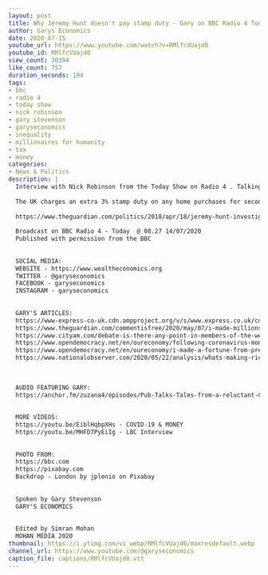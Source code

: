 ```yaml
---
layout: post
title: Why Jeremy Hunt doesn't pay stamp duty - Gary on BBC Radio 4 Today Show with Nick Robinson
author: Garys Economics
date: 2020-07-15
youtube_url: https://www.youtube.com/watch?v=RMlfcVUajd0
youtube_id: RMlfcVUajd0
view_count: 20394
like_count: 757
duration_seconds: 194
tags:
- bbc
- radio 4
- today show
- nick robinson
- gary stevenson
- garyseconomics
- inequality
- millionaires for humanity
- tax
- money
categories:
- News & Politics
description: |
  Interview with Nick Robinson from the Today Show on Radio 4 . Talking about Millionaires for Humanity & Tax Reform.
  
  The UK charges an extra 3% stamp duty on any home purchases for second properties, but you are exempted if you buy seven or more at once, like UK MP Jeremy Hunt:
  
  https://www.theguardian.com/politics/2018/apr/18/jeremy-hunt-investigated-breach-money-laundering-rules-luxury-flats
  
  Broadcast on BBC Radio 4 - Today  @ 08.27 14/07/2020
  Published with permission from the BBC
  
  
  SOCIAL MEDIA:
  WEBSITE - https://www.wealtheconomics.org
  TWITTER - @garyseconomics
  FACEBOOK - garyseconomics
  INSTAGRAM - garyseconomics
  
  
  GARY'S ARTICLES:
  https://www-express-co-uk.cdn.ampproject.org/v/s/www.express.co.uk/comment/expresscomment/1310681/coronavirus-crisis-higher-taxes-open-letter-government/amp?amp_js_v=a3&amp_gsa=1&usqp=mq331AQIKAGwASDYAQE%3D#aoh=15953698215440&referrer=https%3A%2F%2Fwww.google.com&amp_tf=From%20%251%24s&ampshare=https%3A%2F%2Fwww.express.co.uk%2Fcomment%2Fexpresscomment%2F1310681%2Fcoronavirus-crisis-higher-taxes-open-letter-government
  https://www.theguardian.com/commentisfree/2020/may/07/i-made-millions-last-debt-crisis-rich-win-coronavirus-fair-tax?utm_term=Autofeed&CMP=twt_gu&utm_medium&utm_source=Twitter#Echobox=1588851954
  https://www.cityam.com/debate-is-there-any-point-in-members-of-the-wealthy-elite-calling-for-higher-taxes-in-response-to-covid-19/
  https://www.opendemocracy.net/en/oureconomy/following-coronavirus-money-trail/
  https://www.opendemocracy.net/en/oureconomy/i-made-a-fortune-from-predicting-the-last-crisis-i-fear-for-whats-about-to-unfold/
  https://www.nationalobserver.com/2020/05/22/analysis/whats-making-rich-stupidly-richer?fbclid=IwAR0cV436I5FEzNvpDp2WKqMho5-2rmYJnfef7T6vzYw_pyNy5usoeArTLWg
  
  
  
  AUDIO FEATURING GARY:  
  https://anchor.fm/zuzana4/episodes/Pub-Talks-Tales-from-a-reluctant-Citi-boy-eg74ge
  
  
  MORE VIDEOS:
  https://youtu.be/EiblHqbpXHs - COVID-19 & MONEY
  https://youtu.be/MHFD7PyEiIg - LBC Interview
  
  
  PHOTO FROM:
  https://bbc.com
  https://pixabay.com
  Backdrop - London by jplenio on Pixabay
  
  
  Spoken by Gary Stevenson
  GARY'S ECONOMICS
  
  
  Edited by Simran Mohan 
  MOHAN MEDIA 2020
thumbnail: https://i.ytimg.com/vi_webp/RMlfcVUajd0/maxresdefault.webp
channel_url: https://www.youtube.com/@garyseconomics
caption_file: captions/RMlfcVUajd0.vtt
---
```

